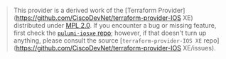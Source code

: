 > This provider is a derived work of the [Terraform Provider](https://github.com/CiscoDevNet/terraform-provider-IOS XE)
> distributed under [MPL 2.0](https://www.mozilla.org/en-US/MPL/2.0/). If you encounter a bug or missing feature,
> first check the [`pulumi-iosxe` repo](https://github.com/lbrlabs/pulumi-iosxe/issues); however, if that doesn't turn up anything,
> please consult the source [`terraform-provider-IOS XE` repo](https://github.com/CiscoDevNet/terraform-provider-IOS XE/issues).
